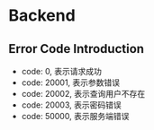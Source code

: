 # Backend

## Error Code Introduction

+   code: 0, 表示请求成功
+   code: 20001, 表示参数错误
+   code: 20002, 表示查询用户不存在
+   code: 20003, 表示密码错误
+   code: 50000, 表示服务端错误